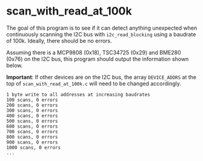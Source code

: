 # scan_with_read_at_100k

The goal of this program is to see if it can detect anything unexpected when
continuously scanning the I2C bus with `i2c_read_blocking` using a baudrate of
100k. Ideally, there should be no errors.

Assuming there is a MCP9808 (0x18), TSC34725 (0x29) and BME280 (0x76) on the
I2C bus, this program should output the information shown below.

**Important**: If other devices are on the I2C bus, the array `DEVICE_ADDRS`
at the top of `scan_with_read_at_100k.c` will need to be changed accordingly.

```
1 byte write to all addresses at increasing baudrates
100 scans, 0 errors
200 scans, 0 errors
300 scans, 0 errors
400 scans, 0 errors
500 scans, 0 errors
600 scans, 0 errors
700 scans, 0 errors
800 scans, 0 errors
900 scans, 0 errors
1000 scans, 0 errors
...
```

